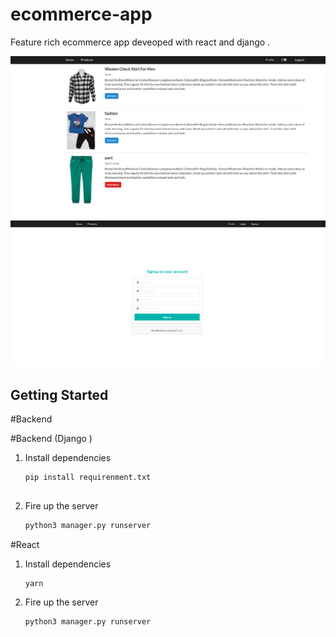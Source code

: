 # ecommerce-app

Feature rich  ecommerce app deveoped with react and django .



![demo](https://raw.githubusercontent.com/ashokgaire/ecommerce-app/main/screenshot/product.png)
![demo](https://raw.githubusercontent.com/ashokgaire/ecommerce-app/main/screenshot/Screenshot%20at%202020-12-12%2009-51-03.png)


## Getting Started

#Backend

#Backend (Django )

1. Install dependencies

   ```shell
   pip install requirenment.txt
 
   ```

2. Fire up the server

   ```bash
   python3 manager.py runserver
   ```
   
  #React

1. Install dependencies

   ```shell
   yarn
   ```

2. Fire up the server

   ```bash
   python3 manager.py runserver
   ```
